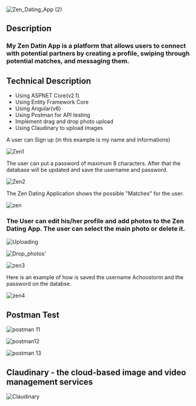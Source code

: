 ![Zen_Dating_App (2)](https://user-images.githubusercontent.com/64111694/207139525-2deab13e-c901-4aff-9fad-a14cfdaf9fd3.png)

## Description 

### My Zen Datin App is a platform that allows users to connect with potential partners by creating a profile, swiping through potential matches, and messaging them. 

## Technical Description

  * Using ASPNET Core(v2.1)
  * Using Entity Framework Core
  * Using Angular(v6)
  * Using Postman for API testing
  * Implement drag and drop photo upload 
  * Using Claudinary to upload images
  
  
  
  
  A user can Sign up (in this example is my name and informations)


![Zen1](https://user-images.githubusercontent.com/64111694/208184619-fd4c2f29-b449-4f65-a3fb-3fe803f74ce8.JPG)


The user can put a password of maximum 8 characters. After that the database will be updated and save the username and password.


![Zen2](https://user-images.githubusercontent.com/64111694/208184632-e7474faa-763d-4665-a6c5-80c64f71b347.JPG)


The Zen Dating Application shows the possible "Matches" for the user.


![zen](https://user-images.githubusercontent.com/64111694/208338781-e0ceccf4-fff0-48f8-bda8-975ef8d4f6c5.JPG)

### The User can edit his/her profile and add photos to the Zen Dating App. The user can select the main photo or delete it.


![Uploading](https://user-images.githubusercontent.com/64111694/208591217-96e855d7-20f2-4970-a350-d0cc79d3f760.JPG)

![Drop_photos'](https://user-images.githubusercontent.com/64111694/208591223-b04a64bb-c709-4eb0-bedc-916f6cfa7c7e.JPG)

![zen3](https://user-images.githubusercontent.com/64111694/208186001-0dc75714-ce63-4895-87ec-6ba9bfd595ef.JPG)

Here is an example of how is saved the username Achoostorm and the password on the databse.

![zen4](https://user-images.githubusercontent.com/64111694/208186009-fbca4801-b6ec-41b7-be1a-c17d80dd2bc0.JPG)

## Postman Test

![postman 11](https://user-images.githubusercontent.com/64111694/208590798-fbe468b0-7925-453c-a601-5ecb435f8b13.JPG)


![postman12](https://user-images.githubusercontent.com/64111694/208590836-6388fd44-a2ab-49ea-b9b5-9ef4a062ac60.JPG)


![postman 13](https://user-images.githubusercontent.com/64111694/208590870-86cfc431-e821-432e-b047-903ad0491ab9.JPG)

## Claudinary - the cloud-based image and video management services 

![Claudinary](https://user-images.githubusercontent.com/64111694/208591812-c4893b4a-62e8-4e82-905d-4d681600eee3.JPG)
